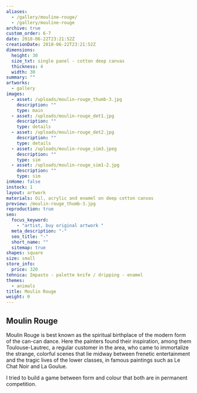 ```yaml
---
aliases:
  - /gallery/mouline-rouge/
  - /gallery/mouline-rouge
archive: true
custom_order: 6-7
date: 2018-06-22T23:21:52Z
creationDate: 2018-06-22T23:21:52Z
dimensions:
  height: 30
  size_txt: single panel - cotton deep canvas
  thickness: 4
  width: 30
summary: ""
artworks:
  - gallery
images:
  - asset: /uploads/moulin-rouge_thumb-3.jpg
    description: ""
    type: main
  - asset: /uploads/moulin-rouge_det1.jpg
    description: ""
    type: details
  - asset: /uploads/moulin-rouge_det2.jpg
    description: ""
    type: details
  - asset: /uploads/moulin-rouge_sim3.jpeg
    description: ""
    type: sim
  - asset: /uploads/moulin-rouge_sim1-2.jpg
    description: ""
    type: sim
inHome: false
instock: 1
layout: artwork
materials: Oil, acrylic and enamel on deep cotton canvas
preview: /moulin-rouge_thumb-3.jpg
reproduction: true
seo:
  focus_keyword:
    - "artist, buy original artwork "
  meta_description: "-"
  seo_title: "-"
  short_name: ""
  sitemap: true
shapes: square
size: small
store_info:
  price: 320
tehnica: Impasto - palette knife / dripping - enamel
themes:
  - animals
title: Moulin Rouge
weight: 0
---
```


## Moulin Rouge

Moulin Rouge is best known as the spiritual birthplace of the modern form of the can-can dance. Here the painters found their inspiration, among them Toulouse-Lautrec, a regular customer in the area, who came to immortalize the strange, colorful scenes that lie midway between frenetic entertainment and the tragic lives of the lower classes, in famous paintings such as Le Chat Noir and La Goulue.

I tried to build a game between form and colour that both are in permanent competition.
